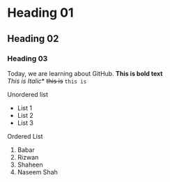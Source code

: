 # Heading 01
## Heading 02
### Heading 03
Today, we are learning about GitHub.
**This is bold text**
<br/>
*This is Italic**
~~this is~~
`this is`
<br/>

Unordered list
- List 1
- List 2
- List 3

Ordered List
1. Babar
2. Rizwan
3. Shaheen
4. Naseem Shah
